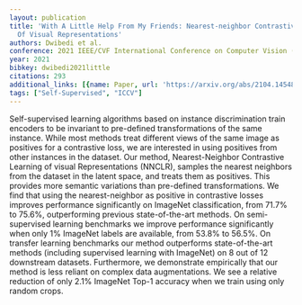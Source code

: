 ```yaml
---
layout: publication
title: 'With A Little Help From My Friends: Nearest-neighbor Contrastive Learning
  Of Visual Representations'
authors: Dwibedi et al.
conference: 2021 IEEE/CVF International Conference on Computer Vision (ICCV)
year: 2021
bibkey: dwibedi2021little
citations: 293
additional_links: [{name: Paper, url: 'https://arxiv.org/abs/2104.14548'}]
tags: ["Self-Supervised", "ICCV"]
---
```

Self-supervised learning algorithms based on instance discrimination train
encoders to be invariant to pre-defined transformations of the same instance.
While most methods treat different views of the same image as positives for a
contrastive loss, we are interested in using positives from other instances in
the dataset. Our method, Nearest-Neighbor Contrastive Learning of visual
Representations (NNCLR), samples the nearest neighbors from the dataset in the
latent space, and treats them as positives. This provides more semantic
variations than pre-defined transformations.
  We find that using the nearest-neighbor as positive in contrastive losses
improves performance significantly on ImageNet classification, from 71.7% to
75.6%, outperforming previous state-of-the-art methods. On semi-supervised
learning benchmarks we improve performance significantly when only 1% ImageNet
labels are available, from 53.8% to 56.5%. On transfer learning benchmarks our
method outperforms state-of-the-art methods (including supervised learning with
ImageNet) on 8 out of 12 downstream datasets. Furthermore, we demonstrate
empirically that our method is less reliant on complex data augmentations. We
see a relative reduction of only 2.1% ImageNet Top-1 accuracy when we train
using only random crops.